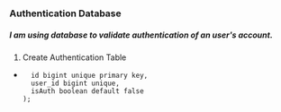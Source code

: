 ### Authentication Database

##### _I am using database to validate authentication of an user's account._

1. Create Authentication Table

- ```create table user_auth (
    id bigint unique primary key,
    user_id bigint unique,
    isAuth boolean default false
  );
  ```

